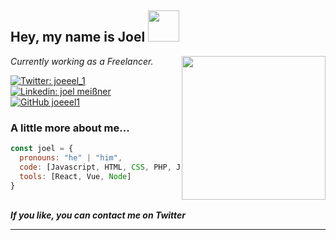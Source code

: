 <h2> Hey, my name is Joel <img src="https://media.giphy.com/media/mGcNjsfWAjY5AEZNw6/giphy.gif" width="50"></h2>
<img align='right' src="https://media.giphy.com/media/y93slPbDMdeXJQONHa/giphy.gif" width="230">
<p><em>Currently working as a Freelancer.
</br> 
</em></p>

[![Twitter: joeeel_1](https://img.shields.io/twitter/follow/joeeel_1?style=social)](https://twitter.com/joeeel_1)
[![Linkedin: joel meißner](https://img.shields.io/badge/-joelmeißner-blue?style=flat-square&logo=Linkedin&logoColor=white&link=https://www.linkedin.com/in/joel-meißner-667010269/)](https://www.linkedin.com/in/joel-meißner-667010269/)
[![GitHub joeeel1](https://img.shields.io/github/followers/joeeel1?label=follow&style=social)](https://github.com/joeeel1)


### A little more about me...  

```javascript
const joel = {
  pronouns: "he" | "him",
  code: [Javascript, HTML, CSS, PHP, Java],
  tools: [React, Vue, Node]
}
```
<br>
<em><b>If you like, you can contact me on Twitter</em>

---
